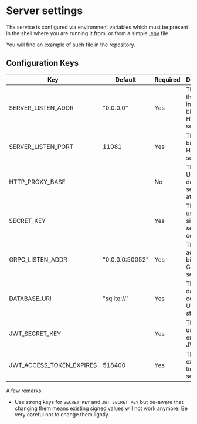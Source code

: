 # Server settings

The service is configured via environment variables which must be present in
the shell where you are running it from, or from a simple [.env][dotenv] file.

[dotenv]: https://pypi.org/project/python-dotenv/

You will find an example of such file in the repository.

## Configuration Keys

| Key                       | Default           | Required | Description                                        | 
|---------------------------|-------------------|----------|----------------------------------------------------|
| SERVER_LISTEN_ADDR        | "0.0.0.0"       | Yes      | The IP of the interface to bind the HTTP server to |
| SERVER_LISTEN_PORT        | 11081              | Yes      | The port to bind the HTTP server to                |
| HTTP_PROXY_BASE           |                   | No       | The base URL of the domain this service is attached|
| SECRET_KEY                |                   | Yes      | The key used to sign session cookies               |
| GRPC_LISTEN_ADDR          | "0.0.0.0:50052" | Yes      | The address to bind the GRPC server to             |
| DATABASE_URI              | "sqlite://"       | Yes      | The database connection URI for the store          |
| JWT_SECRET_KEY            |                   | Yes      | The key used to encode JWT tokens                  |
| JWT_ACCESS_TOKEN_EXPIRES  | 518400            | Yes      | The JWT expiricy timeout in seconds                |

A few remarks:

* Use strong keys for `SECRET_KEY` and `JWT_SECRET_KEY` but be-aware that
changing them means existing signed values will not work anymore. Be very
careful not to change them lightly.
